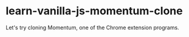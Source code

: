 # learn-vanilla-js-momentum-clone
Let's try cloning Momentum, one of the Chrome extension programs.
